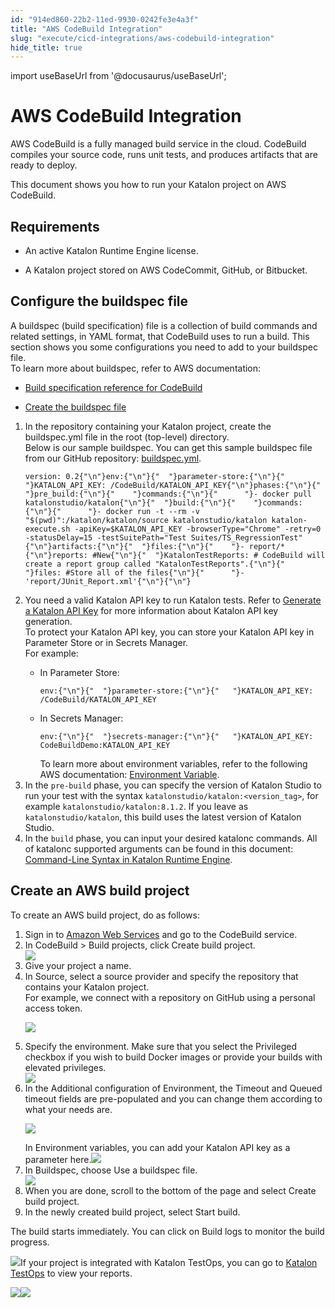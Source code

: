 ```yaml
---
id: "914ed860-22b2-11ed-9930-0242fe3e4a3f"
title: "AWS CodeBuild Integration"
slug: "execute/cicd-integrations/aws-codebuild-integration"
hide_title: true
---
```

import useBaseUrl from '@docusaurus/useBaseUrl';


# <a id="id" class="anchor_top_offset"/><a id="ariaid-title1" class="anchor_top_offset"/>AWS CodeBuild Integration

<p xmlns="http://www.w3.org/1999/xhtml" className="p">AWS CodeBuild is a fully managed build service in the cloud. CodeBuild compiles your source code, runs unit tests, and produces artifacts that are ready to deploy. </p> 
<p xmlns="http://www.w3.org/1999/xhtml" className="p">This document shows you how to run your Katalon project on AWS CodeBuild.</p> 

## Requirements

<div xmlns="http://www.w3.org/1999/xhtml" className="p"><ul className="ul"><li className="li"><p className="p">An active Katalon Runtime Engine license.</p></li><li className="li"><p className="p">A Katalon project stored on AWS CodeCommit, GitHub, or Bitbucket.</p></li></ul></div>

## <a id="task-7175" class="anchor_top_offset"/>Configure the buildspec file

<section xmlns="http://www.w3.org/1999/xhtml" className="section context">A buildspec (build specification) file is a collection of build commands and related settings, in YAML format, that CodeBuild uses to run a build. This section shows you some configurations you need to add to your buildspec file.<div className="p">To learn more about  buildspec, refer to  AWS documentation: <ul className="ul"><li className="li"><p className="p"><a className="xref j-external-link" href="https://docs.aws.amazon.com/codebuild/latest/userguide/build-spec-ref.html#build-spec-ref-syntax" target="_blank">Build specification reference for CodeBuild</a></p></li><li className="li"><p className="p"><a className="xref j-external-link" href="https://docs.aws.amazon.com/codebuild/latest/userguide/getting-started-create-build-spec-console.html" target="_blank">Create the buildspec file</a></p></li></ul></div></section> 
<ol xmlns="http://www.w3.org/1999/xhtml" className="ol steps"><li className="li step stepexpand"><span className="ph cmd">In the repository containing your Katalon project, create the buildspec.yml file in the root (top-level) directory. </span><div className="itemgroup stepxmp">Below is our  sample buildspec. You can get this sample buildspec file from our       GitHub repository: <a className="xref j-external-link" href="https://github.com/katalon-studio-samples/ci-samples/blob/master/buildspec.yml" target="_blank">buildspec.yml</a>.</div><div className="itemgroup stepxmp"><pre className="pre codeblock"><code>version: 0.2{"\n"}env:{"\n"}{"  "}parameter-store:{"\n"}{"   "}KATALON_API_KEY: /CodeBuild/KATALON_API_KEY{"\n"}phases:{"\n"}{"  "}pre_build:{"\n"}{"    "}commands:{"\n"}{"      "}- docker pull katalonstudio/katalon{"\n"}{"  "}build:{"\n"}{"    "}commands:{"\n"}{"      "}- docker run -t --rm -v "$(pwd)":/katalon/katalon/source katalonstudio/katalon katalon-execute.sh -apiKey=$KATALON_API_KEY -browserType="Chrome" -retry=0 -statusDelay=15 -testSuitePath="Test Suites/TS_RegressionTest"{"\n"}artifacts:{"\n"}{"  "}files:{"\n"}{"    "}- report/*{"\n"}reports: #New{"\n"}{"  "}KatalonTestReports: # CodeBuild will create a report group called "KatalonTestReports".{"\n"}{"    "}files: #Store all of the files{"\n"}{"      "}- 'report/JUnit_Report.xml'{"\n"}{"\n"}</code></pre></div></li><li className="li step stepexpand"><span className="ph cmd">You need a valid Katalon API key to run Katalon tests. Refer to <a className="xref" href="/docs/administer/settings/katalon-api-key-in-katalon-testops#id_1">Generate a Katalon API Key</a> for more information about Katalon API key generation. </span><div className="itemgroup info">To protect your Katalon API key, you can store your Katalon API key in Parameter Store or in Secrets Manager.</div><div className="itemgroup stepxmp">For example:<div className="p"><ul className="ul"><li className="li"><div className="p">In Parameter Store:<pre className="pre codeblock"><code>env:{"\n"}{"  "}parameter-store:{"\n"}{"   "}KATALON_API_KEY: /CodeBuild/KATALON_API_KEY</code></pre></div></li><li className="li"><div className="p">In Secrets Manager:<pre className="pre codeblock"><code>env:{"\n"}{"  "}secrets-manager:{"\n"}{"   "}KATALON_API_KEY: CodeBuildDemo:KATALON_API_KEY</code></pre>To learn more about environment variables, refer to the               following AWS documentation: <a className="xref j-external-link" href="https://docs.aws.amazon.com/codebuild/latest/APIReference/API_EnvironmentVariable.html" target="_blank">Environment                 Variable</a>.</div></li></ul></div></div></li><li className="li step stepexpand"><span className="ph cmd">In the <code className="ph codeph">pre-build</code> phase, you can specify the version of Katalon Studio to run your test  with the syntax <code className="ph codeph">katalonstudio/katalon:&lt;version_tag&gt;</code>, for example <code className="ph codeph">katalonstudio/katalon:8.1.2</code>. If you leave as <code className="ph codeph"> katalonstudio/katalon</code>, this build uses the latest version of Katalon Studio.</span></li><li className="li step stepexpand"><span className="ph cmd">In the <code className="ph codeph">build</code> phase, you can input your desired katalonc commands. All of katalonc supported arguments can be found in this document: <a className="xref" href="/docs/execute/katalon-runtime-engine/command-line-syntax-in-katalon-runtime-engine">Command-Line Syntax in Katalon Runtime Engine</a>.</span></li></ol> 

## <a id="task-4069" class="anchor_top_offset"/>Create an AWS build project

<section xmlns="http://www.w3.org/1999/xhtml" className="section context">To create an AWS build project, do as follows:</section> 
<ol xmlns="http://www.w3.org/1999/xhtml" className="ol steps"><li className="li step stepexpand"><span className="ph cmd">Sign in to <a className="xref j-external-link" href="http://console.aws.amazon.com" target="_blank">Amazon Web Services</a> and go to the CodeBuild service.</span></li><li className="li step stepexpand"><span className="ph cmd">In <span className="ph uicontrol">CodeBuild</span> &gt; <span className="ph uicontrol">Build projects</span>, click <span className="ph uicontrol">Create build project</span>.</span><div className="itemgroup info"><img className="image" width={850} src={useBaseUrl("/ba02c6d0-619c-11ed-a602-0242cfbc79b5.png")} /></div></li><li className="li step stepexpand"><span className="ph cmd">Give your project a name.</span></li><li className="li step stepexpand"><span className="ph cmd">In <span className="ph uicontrol">Source</span>, select a source provider and specify the repository that contains your Katalon project.</span><div className="itemgroup stepxmp">For example, we connect with a repository on <span className="ph uicontrol">GitHub</span> using a personal access token.<p className="p"><img className="image" width={500} src={useBaseUrl("/ba18bfd0-619c-11ed-a602-0242cfbc79b5.png")} /></p></div></li><li className="li step stepexpand"><span className="ph cmd">Specify the environment. Make sure that you select the <span className="ph uicontrol">Privileged</span> checkbox if you wish to build Docker images or provide your builds with elevated privileges.</span><div className="itemgroup info"><img className="image" width={600} src={useBaseUrl("/ba236e30-619c-11ed-a602-0242cfbc79b5.png")} /></div></li><li className="li step stepexpand"><span className="ph cmd">In the Additional configuration of <span className="ph uicontrol">Environment</span>, the <span className="ph uicontrol">Timeout</span> and <span className="ph uicontrol">Queued timeout</span> fields are pre-populated and you can change them according to what your needs are.</span><div className="itemgroup info"><p className="p"><img className="image" width={500} src={useBaseUrl("/ba0d0000-619c-11ed-a602-0242cfbc79b5.png")} /></p></div><div className="itemgroup info">In <span className="ph uicontrol">Environment variables</span>, you can add your Katalon API key as a parameter here.<img className="image" width={500} src={useBaseUrl("/ba2039e0-619c-11ed-a602-0242cfbc79b5.png")} /></div></li><li className="li step stepexpand"><span className="ph cmd">In <span className="ph uicontrol">Buildspec</span>, choose <span className="ph uicontrol">Use a buildspec file</span>.</span><div className="itemgroup info"><img className="image" width={600} src={useBaseUrl("/ba097d90-619c-11ed-a602-0242cfbc79b5.png")} /></div></li><li className="li step stepexpand"><span className="ph cmd">When you are done, scroll to the bottom of the page and select <span className="ph uicontrol">Create build project</span>.</span></li><li className="li step stepexpand"><span className="ph cmd">In the newly created build project, select <span className="ph uicontrol">Start build</span>.</span></li></ol> 
<section xmlns="http://www.w3.org/1999/xhtml" className="section result">The build starts immediately. You can click on <span className="ph uicontrol">Build logs</span> to monitor the build progress.<p className="p"><img className="image" width={850} src={useBaseUrl("/ba14c830-619c-11ed-a602-0242cfbc79b5.png")} />If your project is integrated with Katalon TestOps, you can go to <a className="xref j-external-link" href="https://testops.katalon.io/" target="_blank">Katalon TestOps</a> to view your reports.</p><p className="p"><img className="image" width={850} src={useBaseUrl("/ba1cde80-619c-11ed-a602-0242cfbc79b5.png")} /><img className="image" width={850} src={useBaseUrl("/ba10a980-619c-11ed-a602-0242cfbc79b5.png")} /></p></section> 

